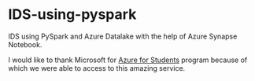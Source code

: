 # IDS-using-pyspark
IDS using PySpark and Azure Datalake with the help of Azure Synapse Notebook.

I would like to thank Microsoft for [Azure for Students](https://azure.microsoft.com/en-in/free/students/) program because of which we were able to access to this amazing service.
